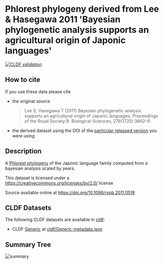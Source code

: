 # Phlorest phylogeny derived from Lee & Hasegawa 2011 'Bayesian phylogenetic analysis supports an agricultural origin of Japonic languages'

[![CLDF validation](https://github.com/phlorest/lee_and_hasegawa2011/workflows/CLDF-validation/badge.svg)](https://github.com/phlorest/lee_and_hasegawa2011/actions?query=workflow%3ACLDF-validation)

## How to cite

If you use these data please cite
- the original source
  > Lee S, Hasegawa T (2011) Bayesian phylogenetic analysis supports an agricultural origin of Japonic languages. Proceedings of the Royal Society B: Biological Sciences, 278(1725):3662–9.
- the derived dataset using the DOI of the [particular released version](../../releases/) you were using

## Description

A [Phlorest phylogeny](https://github.com/phlorest) of the Japonic language family computed from a bayesian analysis scaled by years.


This dataset is licensed under a https://creativecommons.org/licenses/by/2.0/ license

Source available online at https://doi.org/10.1098/rspb.2011.0518


## CLDF Datasets

The following CLDF datasets are available in [cldf](cldf):

- CLDF [Generic](https://github.com/cldf/cldf/tree/master/modules/Generic) at [cldf/Generic-metadata.json](cldf/Generic-metadata.json)

## Summary Tree

![summary](https://raw.githubusercontent.com/phlorest/lee_and_hasegawa2011/main/summary_tree.svg)